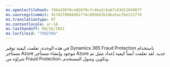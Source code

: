 ```yaml
---
ms.openlocfilehash: 7d9a298f0ce02070cfc4ba2c8a67c63d1194987f
ms.sourcegitcommit: 917d1f0968d01f74c095042b24ba5acfbe111f76
ms.translationtype: HT
ms.contentlocale: ar-SA
ms.lasthandoff: 08/26/2021
ms.locfileid: "7582764"
---
```

في هذه الوحدة، تعلمت كيفية توفير Dynamics 365 Fraud Protection باستخدام مستأجر Azure موجود وإنشاء مستأجر Azure جديد. لقد تعلمت أيضاً كيفية إعداد مثيل تم شراؤه من Fraud Protection، وتكوين وصول المستخدم.


